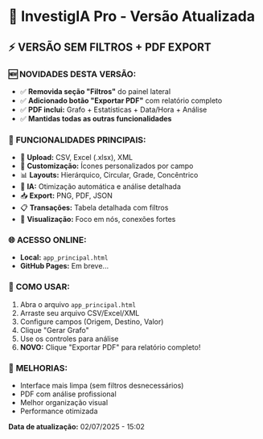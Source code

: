 # 🚀 InvestigIA Pro - Versão Atualizada

## ⚡ **VERSÃO SEM FILTROS + PDF EXPORT**

### 🆕 **NOVIDADES DESTA VERSÃO:**
- ✅ **Removida seção "Filtros"** do painel lateral
- ✅ **Adicionado botão "Exportar PDF"** com relatório completo
- ✅ **PDF inclui:** Grafo + Estatísticas + Data/Hora + Análise
- ✅ **Mantidas todas as outras funcionalidades**

### 🎯 **FUNCIONALIDADES PRINCIPAIS:**
- 📂 **Upload:** CSV, Excel (.xlsx), XML
- 🎨 **Customização:** Ícones personalizados por campo
- 📊 **Layouts:** Hierárquico, Circular, Grade, Concêntrico
- 🤖 **IA:** Otimização automática e análise detalhada
- 📥 **Export:** PNG, PDF, JSON
- 📋 **Transações:** Tabela detalhada com filtros
- 🎯 **Visualização:** Foco em nós, conexões fortes

### 🌐 **ACESSO ONLINE:**
- **Local:** `app_principal.html`
- **GitHub Pages:** Em breve...

### 📝 **COMO USAR:**
1. Abra o arquivo `app_principal.html`
2. Arraste seu arquivo CSV/Excel/XML
3. Configure campos (Origem, Destino, Valor)
4. Clique "Gerar Grafo"
5. Use os controles para análise
6. **NOVO:** Clique "Exportar PDF" para relatório completo!

### 🔧 **MELHORIAS:**
- Interface mais limpa (sem filtros desnecessários)
- PDF com análise profissional
- Melhor organização visual
- Performance otimizada

**Data de atualização:** 02/07/2025 - 15:02 